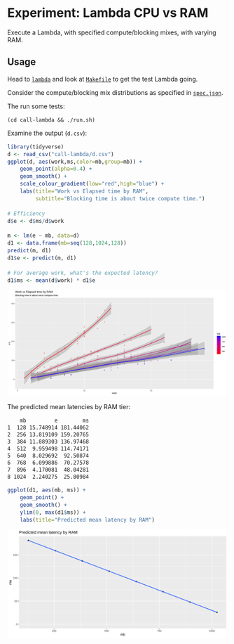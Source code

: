 # Experiment: Lambda CPU vs RAM

Execute a Lambda, with specified compute/blocking mixes, with varying
RAM.

## Usage

Head to [`lambda`](lambda) and look at [`Makefile`](lambda/Makefile)
to get the test Lambda going.

Consider the compute/blocking mix distributions as specified in
[`spec.json`](spec.json).

The run some tests:

```Shell
(cd call-lambda && ./run.sh)
```

Examine the output (`d.csv`):

```R
library(tidyverse)
d <- read_csv("call-lambda/d.csv")
ggplot(d, aes(work,ms,color=mb,group=mb)) + 
	geom_point(alpha=0.4) + 
	geom_smooth() + 
	scale_colour_gradient(low="red",high="blue") +
	labs(title="Work vs Elapsed time by RAM",
	     subtitle="Blocking time is about twice compute time.")

# Efficiency
d$e <- d$ms/d$work

m <- lm(e ~ mb, data=d)
d1 <- data.frame(mb=seq(128,1024,128))
predict(m, d1)
d1$e <- predict(m, d1)

# For average work, what's the expected latency?
d1$ms <- mean(d$work) * d1$e
```

![graph](eff-by-ram.png)

The predicted mean latencies by RAM tier:

```
    mb         e        ms
1  128 15.748914 181.44062
2  256 13.819109 159.20765
3  384 11.889303 136.97468
4  512  9.959498 114.74171
5  640  8.029692  92.50874
6  768  6.099886  70.27578
7  896  4.170081  48.04281
8 1024  2.240275  25.80984
```

```R
ggplot(d1, aes(mb, ms)) + 
	geom_point() + 
	geom_smooth() + 
	ylim(0, max(d1$ms)) + 
	labs(title="Predicted mean latency by RAM")
```

![predict](predict.png)
